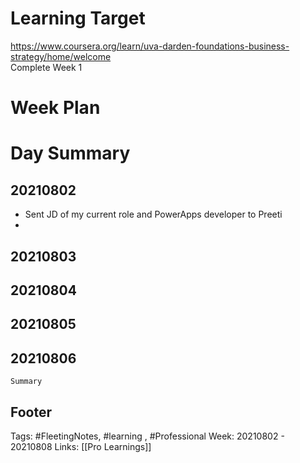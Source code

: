 # Learning Target  

https://www.coursera.org/learn/uva-darden-foundations-business-strategy/home/welcome  
Complete Week 1   
    

# Week Plan  

  

# Day Summary 
## 20210802
- Sent JD of my current role and PowerApps developer to Preeti
- 

## 20210803

## 20210804

## 20210805

## 20210806

`Summary`



## Footer

Tags: #FleetingNotes, #learning , #Professional
Week: 20210802 - 20210808
Links: [[Pro Learnings]]

<!--
Comment - 
-->
<!--stackedit_data:
eyJoaXN0b3J5IjpbNDgwMzc2OTc2XX0=
-->